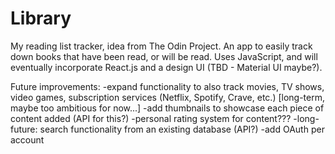# Library
My reading list tracker, idea from The Odin Project.
An app to easily track down books that have been read, or will be read. Uses JavaScript, and will eventually incorporate React.js and a design UI (TBD - Material UI maybe?).

Future improvements: 
-expand functionality to also track movies, TV shows, video games, subscription services (Netflix, Spotify, Crave, etc.) [long-term, maybe too ambitious for now...]
-add thumbnails to showcase each piece of content added (API for this?)
-personal rating system for content???
-long-future: search functionality from an existing database (API?)
-add OAuth per account
